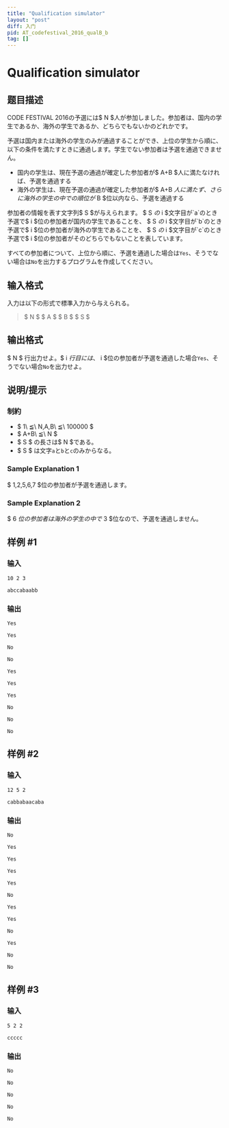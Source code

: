 ```yaml
---
title: "Qualification simulator"
layout: "post"
diff: 入门
pid: AT_codefestival_2016_qualB_b
tag: []
---
```


# Qualification simulator

## 题目描述

[problemUrl]: https://atcoder.jp/contests/code-festival-2016-qualb/tasks/codefestival_2016_qualB_b

CODE FESTIVAL 2016の予選には$ N $人が参加しました。参加者は、国内の学生であるか、海外の学生であるか、どちらでもないかのどれかです。

予選は国内または海外の学生のみが通過することができ、上位の学生から順に、以下の条件を満たすときに通過します。学生でない参加者は予選を通過できません。

- 国内の学生は、現在予選の通過が確定した参加者が$ A+B $人に満たなければ、予選を通過する
- 海外の学生は、現在予選の通過が確定した参加者が$ A+B $人に満たず、さらに海外の学生の中での順位が$ B $位以内なら、予選を通過する

参加者の情報を表す文字列$ S $が与えられます。 $ S $の$ i $文字目が`a`のとき予選で$ i $位の参加者が国内の学生であることを、 $ S $の$ i $文字目が`b`のとき予選で$ i $位の参加者が海外の学生であることを、 $ S $の$ i $文字目が`c`のとき予選で$ i $位の参加者がそのどちらでもないことを表しています。

すべての参加者について、上位から順に、予選を通過した場合は`Yes`、そうでない場合は`No`を出力するプログラムを作成してください。

## 输入格式

入力は以下の形式で標準入力から与えられる。

> $ N $ $ A $ $ B $ $ S $

## 输出格式

$ N $ 行出力せよ。$ i $行目には、$ i $位の参加者が予選を通過した場合`Yes`、そうでない場合`No`を出力せよ。

## 说明/提示

### 制約

- $ 1\ ≦\ N,A,B\ ≦\ 100000 $
- $ A+B\ ≦\ N $
- $ S $ の長さは$ N $である。
- $ S $ は文字`a`と`b`と`c`のみからなる。

### Sample Explanation 1

$ 1,2,5,6,7 $位の参加者が予選を通過します。

### Sample Explanation 2

$ 6 $位の参加者は海外の学生の中で$ 3 $位なので、予選を通過しません。

## 样例 #1

### 输入

```
10 2 3
abccabaabb
```

### 输出

```
Yes
Yes
No
No
Yes
Yes
Yes
No
No
No
```

## 样例 #2

### 输入

```
12 5 2
cabbabaacaba
```

### 输出

```
No
Yes
Yes
Yes
Yes
No
Yes
Yes
No
Yes
No
No
```

## 样例 #3

### 输入

```
5 2 2
ccccc
```

### 输出

```
No
No
No
No
No
```

